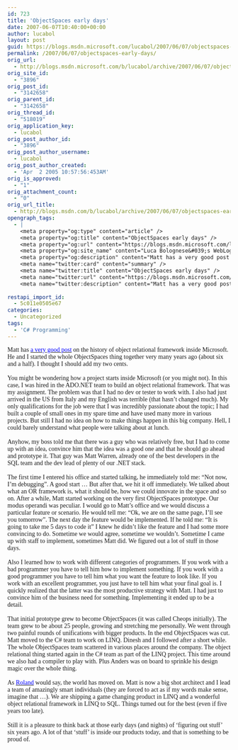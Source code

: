 ```yaml
---
id: 723
title: 'ObjectSpaces early days'
date: 2007-06-07T10:40:00+00:00
author: lucabol
layout: post
guid: https://blogs.msdn.microsoft.com/lucabol/2007/06/07/objectspaces-early-days/
permalink: /2007/06/07/objectspaces-early-days/
orig_url:
  - http://blogs.msdn.microsoft.com/b/lucabol/archive/2007/06/07/objectspaces-early-days.aspx
orig_site_id:
  - "3896"
orig_post_id:
  - "3142658"
orig_parent_id:
  - "3142658"
orig_thread_id:
  - "518019"
orig_application_key:
  - lucabol
orig_post_author_id:
  - "3896"
orig_post_author_username:
  - lucabol
orig_post_author_created:
  - 'Apr  2 2005 10:57:56:453AM'
orig_is_approved:
  - "1"
orig_attachment_count:
  - "0"
orig_url_title:
  - http://blogs.msdn.com/b/lucabol/archive/2007/06/07/objectspaces-early-days.aspx
opengraph_tags:
  - |
    <meta property="og:type" content="article" />
    <meta property="og:title" content="ObjectSpaces early days" />
    <meta property="og:url" content="https://blogs.msdn.microsoft.com/lucabol/2007/06/07/objectspaces-early-days/" />
    <meta property="og:site_name" content="Luca Bolognese&#039;s WebLog" />
    <meta property="og:description" content="Matt has a very good post on the history of object relational framework inside Microsoft. He and I started the whole ObjectSpaces thing together very many years ago (about six and a half). I thought I should add my two cents. &nbsp; You might be wondering how a project starts inside Microsoft (or you might..." />
    <meta name="twitter:card" content="summary" />
    <meta name="twitter:title" content="ObjectSpaces early days" />
    <meta name="twitter:url" content="https://blogs.msdn.microsoft.com/lucabol/2007/06/07/objectspaces-early-days/" />
    <meta name="twitter:description" content="Matt has a very good post on the history of object relational framework inside Microsoft. He and I started the whole ObjectSpaces thing together very many years ago (about six and a half). I thought I should add my two cents. &nbsp; You might be wondering how a project starts inside Microsoft (or you might..." />
    
restapi_import_id:
  - 5c011e0505e67
categories:
  - Uncategorized
tags:
  - 'C# Programming'
---
```

<p class="MsoNormal" style="margin:0;">
  <font face="Tahoma">Matt has </font><a href="http://blogs.msdn.com/mattwar/archive/2007/05/31/the-origin-of-linq-to-sql.aspx"><font face="Tahoma" color="#0000ff">a very good post</font></a><font face="Tahoma"> on the history of object relational framework inside Microsoft. He and I started the whole ObjectSpaces thing together very many years ago (about six and a half). I thought I should add my two cents. <s></s></font>
</p>

<p class="MsoNormal" style="margin:0;">
  <font face="Tahoma">&nbsp;</font>
</p>

<p class="MsoNormal" style="margin:0;">
  <font face="Tahoma">You might be wondering how a project starts inside Microsoft (or you might not). In this case, I was hired in the ADO.NET team to build an object relational framework. That was my assignment. The problem was that I had no dev or tester to work with. I also had just arrived in the US from Italy and my English was terrible (that hasn’t changed much). My only qualifications for the job were that I was incredibly passionate about the topic; I had built a couple of small ones in my spare time and have used many more in various projects. But still I had no idea on how to make things happen in this big company. Hell, I could barely understand what people were talking about at lunch.</font>
</p>

<p class="MsoNormal" style="margin:0;">
  <font face="Tahoma">&nbsp;</font>
</p>

<p class="MsoNormal" style="margin:0;">
  <font face="Tahoma">Anyhow, my boss told me that there was a guy who was relatively free, but I had to come up with an idea, convince him that the idea was a good one and that he should go ahead and prototype it. That guy was Matt Warren, already one of the best developers in the SQL team and the dev lead of plenty of our .NET stack.</font>
</p>

<p class="MsoNormal" style="margin:0;">
  <font face="Tahoma">&nbsp;</font>
</p>

<p class="MsoNormal" style="margin:0;">
  <font face="Tahoma">The first time I entered his office and started talking, he immediately told me: “Not now, I’m debugging”. A good start … But after that, we hit it off immediately. We talked about what an OR framework is, what it should be, how we could innovate in the space and so on. After a while, Matt started working on the very first ObjectSpaces prototype. Our modus operandi was peculiar. I would go to Matt’s office and we would discuss a particular feature or scenario. He would tell me: “Ok, we are on the same page, I’ll see you tomorrow”. The next day the feature would be implemented. If he told me: “It is going to take me 5 days to code it” I knew he didn’t like the feature and I had some more convincing to do. Sometime we would agree, sometime we wouldn’t. Sometime I came up with staff to implement, sometimes Matt did. We figured out a lot of stuff in those days.</font>
</p>

<p class="MsoNormal" style="margin:0;">
  <font face="Tahoma">&nbsp;</font>
</p>

<p class="MsoNormal" style="margin:0;">
  <font face="Tahoma">Also I learned how to work with different categories of programmers. If you work with a bad programmer you have to tell him how to implement something. If you work with a good programmer you have to tell him what you want the feature to look like. If you work with an excellent programmer, you just have to tell him what your final goal is. I quickly realized that the latter was the most productive strategy with Matt. I had just to convince him of the business need for something. Implementing it ended up to be a detail.</font>
</p>

<p class="MsoNormal" style="margin:0;">
  <font face="Tahoma">&nbsp;</font>
</p>

<p class="MsoNormal" style="margin:0;">
  <font face="Tahoma">That initial prototype grew to become ObjectSpaces (it was called Cheops initially). The team grew to be about 25 people, growing and stretching me personally. We went through two painful rounds of unifications with bigger products. In the end ObjectSpaces was cut. Matt moved to the C# team to work on LINQ. Dinesh and I followed after a short while. The whole ObjectSpaces team scattered in various places around the company. The object relational thing started again in the C# team as part of the LINQ project. This time around we also had a compiler to play with. Plus Anders was on board to sprinkle his design magic over the whole thing.</font>
</p>

<p class="MsoNormal" style="margin:0;">
  <font face="Tahoma">&nbsp;</font>
</p>

<p class="MsoNormal" style="margin:0;">
  <font face="Tahoma">As </font><a href="http://en.wikipedia.org/wiki/The_Dark_Tower_(series)"><font face="Tahoma" color="#0000ff">Roland</font></a><font face="Tahoma"> would say, the world has moved on. Matt is now a big shot architect and I lead a team of amazingly smart individuals (they are forced to act as if my words make sense, imagine that …). We are shipping a game changing product in LINQ and a wonderful object relational framework in LINQ to SQL. Things turned out for the best (even if five years too late).</font>
</p>

<p class="MsoNormal" style="margin:0;">
  <font face="Tahoma">&nbsp;</font>
</p>

<p class="MsoNormal" style="margin:0;">
  <font face="Tahoma">Still it is a pleasure to think back at those early days (and nights) of ‘figuring out stuff’ six years ago. A lot of that ‘stuff’ is inside our products today, and that is something to be proud of.</font>
</p>